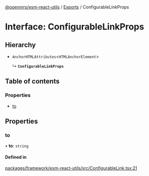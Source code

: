 [@openmrs/esm-react-utils](../README.md) / [Exports](../modules.md) / ConfigurableLinkProps

# Interface: ConfigurableLinkProps

## Hierarchy

- `AnchorHTMLAttributes`<`HTMLAnchorElement`\>

  ↳ **`ConfigurableLinkProps`**

## Table of contents

### Properties

- [to](ConfigurableLinkProps.md#to)

## Properties

### to

• **to**: `string`

#### Defined in

[packages/framework/esm-react-utils/src/ConfigurableLink.tsx:21](https://github.com/openmrs/openmrs-esm-core/blob/39d3e79/packages/framework/esm-react-utils/src/ConfigurableLink.tsx#L21)
